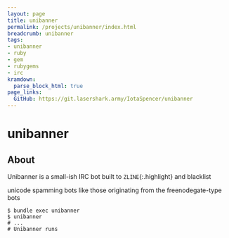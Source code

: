 ```yaml
---
layout: page
title: unibanner
permalink: /projects/unibanner/index.html
breadcrumb: unibanner
tags:
- unibanner
- ruby
- gem
- rubygems
- irc
kramdown:
  parse_block_html: true
page_links:
  GitHub: https://git.lasershark.army/IotaSpencer/unibanner
---
```


# unibanner

## About


Unibanner is a small-ish IRC bot built to `ZLINE`{:.highlight} and blacklist

unicode spamming bots like those originating from the freenodegate-type bots


```shell
$ bundle exec unibanner
$ unibanner
# ...
# Unibanner runs
```
